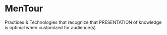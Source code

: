 # MenTour
Practices &amp; Technologies that recognize that PRESENTATION of knowledge is optimal when customized for audience(s)
